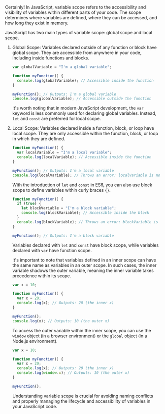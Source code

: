 Certainly! In JavaScript, variable scope refers to the accessibility and visibility of variables within different parts of your code. The scope determines where variables are defined, where they can be accessed, and how long they exist in memory.

JavaScript has two main types of variable scope: global scope and local scope.

1. Global Scope:
   Variables declared outside of any function or block have global scope. They are accessible from anywhere in your code, including inside functions and blocks.

   ```javascript
   var globalVariable = "I'm a global variable";

   function myFunction() {
     console.log(globalVariable); // Accessible inside the function
   }

   myFunction(); // Outputs: I'm a global variable
   console.log(globalVariable); // Accessible outside the function
   ```

   It's worth noting that in modern JavaScript development, the `var` keyword is less commonly used for declaring global variables. Instead, `let` and `const` are preferred for local scope.

2. Local Scope:
   Variables declared inside a function, block, or loop have local scope. They are only accessible within the function, block, or loop in which they are defined.

   ```javascript
   function myFunction() {
     var localVariable = "I'm a local variable";
     console.log(localVariable); // Accessible inside the function
   }

   myFunction(); // Outputs: I'm a local variable
   console.log(localVariable); // Throws an error: localVariable is not defined
   ```

   With the introduction of `let` and `const` in ES6, you can also use block scope to define variables within curly braces `{}`.

   ```javascript
   function myFunction() {
     if (true) {
       let blockVariable = "I'm a block variable";
       console.log(blockVariable); // Accessible inside the block
     }
     console.log(blockVariable); // Throws an error: blockVariable is not defined outside the block
   }

   myFunction(); // Outputs: I'm a block variable
   ```

   Variables declared with `let` and `const` have block scope, while variables declared with `var` have function scope.

   It's important to note that variables defined in an inner scope can have the same name as variables in an outer scope. In such cases, the inner variable shadows the outer variable, meaning the inner variable takes precedence within its scope.

   ```javascript
   var x = 10;

   function myFunction() {
     var x = 20;
     console.log(x); // Outputs: 20 (the inner x)
   }

   myFunction();
   console.log(x); // Outputs: 10 (the outer x)
   ```

   To access the outer variable within the inner scope, you can use the `window` object (in a browser environment) or the `global` object (in a Node.js environment).

   ```javascript
   var x = 10;

   function myFunction() {
     var x = 20;
     console.log(x); // Outputs: 20 (the inner x)
     console.log(window.x); // Outputs: 10 (the outer x)
   }

   myFunction();
   ```

   Understanding variable scope is crucial for avoiding naming conflicts and properly managing the lifecycle and accessibility of variables in your JavaScript code.
